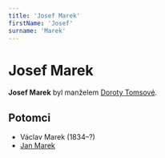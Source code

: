 ```yaml
---
title: 'Josef Marek'
firstName: 'Josef'
surname: 'Marek'
---
```


# Josef Marek

**Josef Marek** byl manželem [Doroty Tomsové](tomsova-dorota.md).


## Potomci

- Václav Marek (1834–?)
- [Jan Marek](marek-jan.md)
